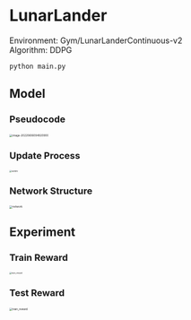 # LunarLander

Environment: Gym/LunarLanderContinuous-v2\
Algorithm: DDPG

`python main.py`



## Model

### Pseudocode

<img src="/Users/shiqi/Documents/Projects/RL/LunarLander/.images//image-20220606094920900.png" alt="image-20220606094920900" style="zoom:33%;" />



###  Update Process

<img src="/Users/shiqi/Documents/Projects/RL/LunarLander/.images/update.png" alt="update" style="zoom:25%;" />



### Network Structure

<img src="/Users/shiqi/Documents/Projects/RL/LunarLander/.images/network.jpg" alt="network" style="zoom: 33%;" />



## Experiment

### Train Reward

<img src="/Users/shiqi/Documents/Projects/RL/LunarLander/.images/train_reward-4480093.jpg" alt="train_reward" style="zoom: 23.5%;" />



### Test Reward

<img src="/Users/shiqi/Documents/Projects/RL/LunarLander/.images/test_reward.jpg" alt="train_reward" style="zoom: 33%;" />
